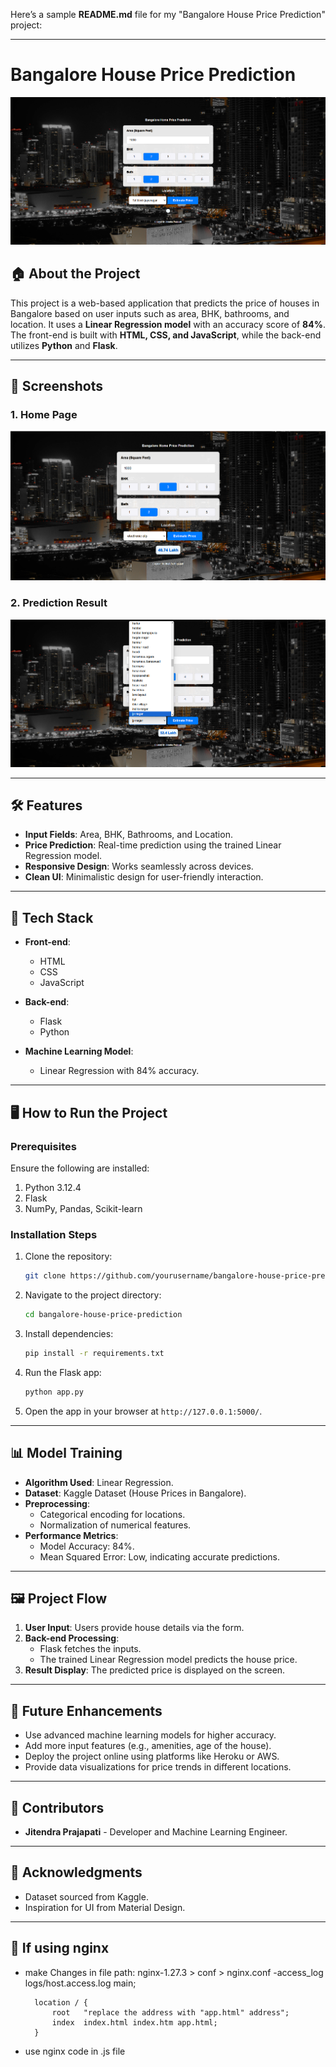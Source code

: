 Here’s a sample **README.md** file for my "Bangalore House Price Prediction" project:

---

# Bangalore House Price Prediction  

![Project Banner](./img/home.png)

## 🏠 About the Project  
This project is a web-based application that predicts the price of houses in Bangalore based on user inputs such as area, BHK, bathrooms, and location. It uses a **Linear Regression model** with an accuracy score of **84%**. The front-end is built with **HTML, CSS, and JavaScript**, while the back-end utilizes **Python** and **Flask**.

---

## 📸 Screenshots  
### 1. Home Page  
![Home Page](./img/1.png)  

### 2. Prediction Result  
![Prediction Result](./img/2.png)  

---

## 🛠️ Features  
- **Input Fields**: Area, BHK, Bathrooms, and Location.  
- **Price Prediction**: Real-time prediction using the trained Linear Regression model.  
- **Responsive Design**: Works seamlessly across devices.  
- **Clean UI**: Minimalistic design for user-friendly interaction.  

---

## 🔧 Tech Stack  
- **Front-end**:  
  - HTML  
  - CSS  
  - JavaScript  

- **Back-end**:  
  - Flask  
  - Python  

- **Machine Learning Model**:  
  - Linear Regression with 84% accuracy.  

---

## 🖥️ How to Run the Project  

### Prerequisites  
Ensure the following are installed:  
1. Python 3.12.4  
2. Flask  
3. NumPy, Pandas, Scikit-learn  

### Installation Steps  
1. Clone the repository:  
   ```bash  
   git clone https://github.com/yourusername/bangalore-house-price-prediction.git  
   ```  
2. Navigate to the project directory:  
   ```bash  
   cd bangalore-house-price-prediction  
   ```  
3. Install dependencies:  
   ```bash  
   pip install -r requirements.txt  
   ```  
4. Run the Flask app:  
   ```bash  
   python app.py  
   ```  
5. Open the app in your browser at `http://127.0.0.1:5000/`.  

---

## 📊 Model Training  
- **Algorithm Used**: Linear Regression.  
- **Dataset**: Kaggle Dataset (House Prices in Bangalore).  
- **Preprocessing**:  
  - Categorical encoding for locations.  
  - Normalization of numerical features.  
- **Performance Metrics**:  
  - Model Accuracy: 84%.  
  - Mean Squared Error: Low, indicating accurate predictions.  

---

## 🖼️ Project Flow  
1. **User Input**: Users provide house details via the form.  
2. **Back-end Processing**:  
   - Flask fetches the inputs.  
   - The trained Linear Regression model predicts the house price.  
3. **Result Display**: The predicted price is displayed on the screen.  

---

## 🚀 Future Enhancements  
- Use advanced machine learning models for higher accuracy.  
- Add more input features (e.g., amenities, age of the house).  
- Deploy the project online using platforms like Heroku or AWS.  
- Provide data visualizations for price trends in different locations.  

---

## 🤝 Contributors  
- **Jitendra Prajapati** - Developer and Machine Learning Engineer.  

---


## 📝 Acknowledgments  
- Dataset sourced from Kaggle.  
- Inspiration for UI from Material Design.  

---

## 📖 If using nginx 
- make Changes in file path:  nginx-1.27.3 > conf > nginx.conf
-access_log  logs/host.access.log  main;

        location / {
            root   "replace the address with "app.html" address";
            index  index.html index.htm app.html;
        }
- use nginx code in .js file


